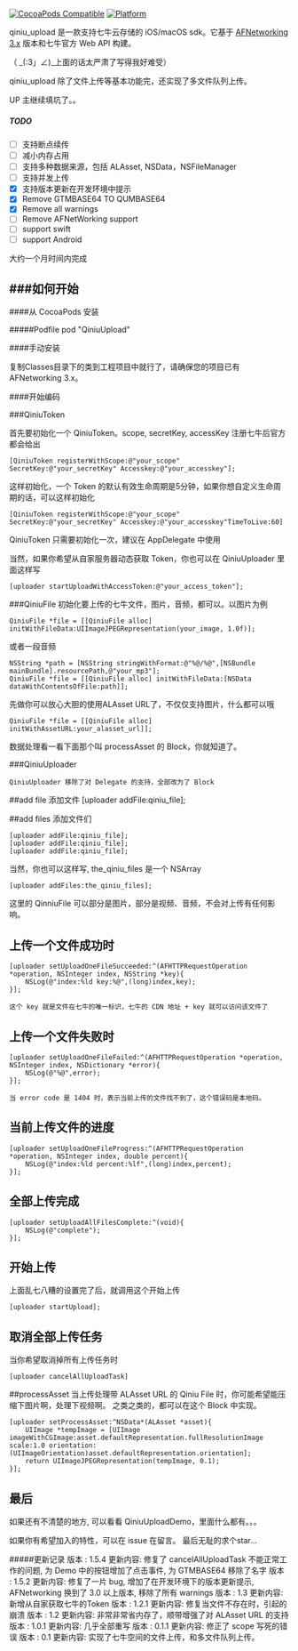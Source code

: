 [![CocoaPods Compatible](https://img.shields.io/cocoapods/v/QiniuUpload.svg)](https://img.shields.io/cocoapods/v/QiniuUpload.svg)
[![Platform](https://img.shields.io/cocoapods/p/QiniuUpload.svg?style=flat)](http://cocoadocs.org/docsets/QiniuUpload)

qiniu_upload 是一款支持七牛云存储的 iOS/macOS sdk。它基于 [AFNetworking 3.x](https://github.com/AFNetworking/AFNetworking) 版本和七牛官方 Web API 构建。

（ _(:3」∠)_上面的话太严肃了写得我好难受）

qiniu_upload 除了文件上传等基本功能完，还实现了多文件队列上传。

UP 主继续填坑了。。


##### TODO
- [ ] 支持断点续传
- [ ] 减小内存占用
- [ ] 支持多种数据来源，包括 ALAsset, NSData，NSFileManager
- [ ] 支持并发上传
- [x] 支持版本更新在开发环境中提示 
- [x] Remove GTMBASE64 TO QUMBASE64
- [x] Remove all warnings 
- [ ] Remove AFNetWorking support
- [ ] support swift
- [ ] support Android
  
大约一个月时间内完成


###如何开始
---
####从 CocoaPods 安装

#####Podfile
	pod "QiniuUpload"


####手动安装

复制Classes目录下的类到工程项目中就行了，请确保您的项目已有 AFNetworking 3.x。

####开始编码

###QiniuToken

首先要初始化一个 QiniuToken。scope, secretKey, accessKey 注册七牛后官方都会给出

	[QiniuToken registerWithScope:@"your_scope" SecretKey:@"your_secretKey" Accesskey:@"your_accesskey"];

这样初始化，一个 Token 的默认有效生命周期是5分钟，如果你想自定义生命周期的话，可以这样初始化

    [QiniuToken registerWithScope:@"your_scope" SecretKey:@"your_secretKey" Accesskey:@"your_accesskey"TimeToLive:60]

QiniuToken 只需要初始化一次，建议在 AppDelegate 中使用

当然，如果你希望从自家服务器动态获取 Token，你也可以在 QiniuUploader 里面这样写

    [uploader startUploadWithAccessToken:@"your_access_token"];

###QiniuFile
初始化要上传的七牛文件，图片，音频，都可以。以图片为例

	QiniuFile *file = [[QiniuFile alloc] initWithFileData:UIImageJPEGRepresentation(your_image, 1.0f)];


或者一段音频
    
    NSString *path = [NSString stringWithFormat:@"%@/%@",[NSBundle mainBundle].resourcePath,@"your_mp3"];
    QiniuFile *file = [[QiniuFile alloc] initWithFileData:[NSData dataWithContentsOfFile:path]];

先做你可以放心大胆的使用ALAsset URL了，不仅仅支持图片，什么都可以哦

    QiniuFile *file = [[QiniuFile alloc] initWithAssetURL:your_alasset_url]];

数据处理看一看下面那个叫 processAsset 的 Block，你就知道了。

###QiniuUploader

    QiniuUploader 移除了对 Delegate 的支持，全部改为了 Block

##add file 添加文件
	[uploader addFile:qiniu_file];
    
##add files 添加文件们
   	
   	[uploader addFile:qiniu_file];
    [uploader addFile:qiniu_file];
    [uploader addFile:qiniu_file];

当然，你也可以这样写, the_qiniu_files 是一个 NSArray
   	
   	[uploader addFiles:the_qiniu_files];

这里的 QinniuFile 可以部分是图片，部分是视频、音频，不会对上传有任何影响。
    
## 上传一个文件成功时

    [uploader setUploadOneFileSucceeded:^(AFHTTPRequestOperation *operation, NSInteger index, NSString *key){
        NSLog(@"index:%ld key:%@",(long)index,key);
    }];

    这个 key 就是文件在七牛的唯一标识，七牛的 CDN 地址 + key 就可以访问该文件了
## 上传一个文件失败时
    
    [uploader setUploadOneFileFailed:^(AFHTTPRequestOperation *operation, NSInteger index, NSDictionary *error){
        NSLog(@"%@",error);
    }];

    当 error code 是 1404 时，表示当前上传的文件找不到了，这个错误码是本地码。
## 当前上传文件的进度

    [uploader setUploadOneFileProgress:^(AFHTTPRequestOperation *operation, NSInteger index, double percent){
        NSLog(@"index:%ld percent:%lf",(long)index,percent);
    }];
## 全部上传完成
    

    [uploader setUploadAllFilesComplete:^(void){
        NSLog(@"complete");
    }];

## 开始上传

上面乱七八糟的设置完了后，就调用这个开始上传

    [uploader startUpload];


## 取消全部上传任务
	
当你希望取消掉所有上传任务时
	
	[uploader cancelAllUploadTask]

##processAsset
    当上传处理带 ALAsset URL 的 Qiniu File 时，你可能希望能压缩下图片啊，处理下视频啊。
    之类之类的，都可以在这个 Block 中实现。
    
	[uploader setProcessAsset:^NSData*(ALAsset *asset){
        UIImage *tempImage = [UIImage imageWithCGImage:asset.defaultRepresentation.fullResolutionImage scale:1.0 orientation:(UIImageOrientation)asset.defaultRepresentation.orientation];
        return UIImageJPEGRepresentation(tempImage, 0.1);
    }];

## 最后

如果还有不清楚的地方, 可以看看 QiniuUploadDemo，里面什么都有。。。

如果你有希望加入的特性，可以在 issue 在留言。
最后无耻的求个star...

#####更新记录
    版本 : 1.5.4
    更新内容: 修复了 cancelAllUploadTask 不能正常工作的问题,
             为 Demo 中的按钮增加了点击事件,
             为 GTMBASE64 移除了名字
    版本 : 1.5.2
    更新内容: 修复了一片 bug,
             增加了在开发环境下的版本更新提示,
             AFNetworking 换到了 3.0 以上版本,
             移除了所有 warnings
    版本 : 1.3
    更新内容: 新增从自家获取七牛的Token
    版本 : 1.2.1
    更新内容: 修复当文件不存在时，引起的崩溃
    版本 : 1.2
    更新内容: 非常非常省内存了，顺带增强了对 ALAsset URL 的支持
    版本 : 1.0.1
    更新内容: 几乎全部重写
    版本 : 0.1.1
    更新内容: 修正了 scope 写死的错误
	版本 : 0.1
	更新内容: 实现了七牛空间的文件上传，和多文件队列上传。
